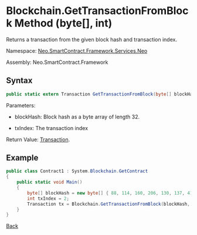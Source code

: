 # Blockchain.GetTransactionFromBlock Method (byte[], int)

Returns a transaction from the given block hash and transaction index.

Namespace: [Neo.SmartContract.Framework.Services.Neo](../../neo.md)

Assembly: Neo.SmartContract.Framework

## Syntax

```c#
public static extern Transaction GetTransactionFromBlock(byte[] blockHash, int txIndex);
```

Parameters: 

- blockHash: Block hash as a byte array of length 32.

- txIndex: The transaction index


Return Value: [Transaction](../Transaction.md).

## Example

```c#
public class Contract1 : System.Blockchain.GetContract
{
    public static void Main()
    {
        byte[] blockHash = new byte[] { 88, 114, 160, 206, 130, 137, 41, 94, 119, 120, 242, 71, 232, 244, 3, 20, 165, 69, 182, 232, 106, 185, 119, 239, 183, 65, 174, 220, 157, 251, 28, 215 };
        int txIndex = 2;
        Transaction tx = Blockchain.GetTransactionFromBlock(blockHash, txIndex);
    }
}
```



[Back](../Blockchain.md)
